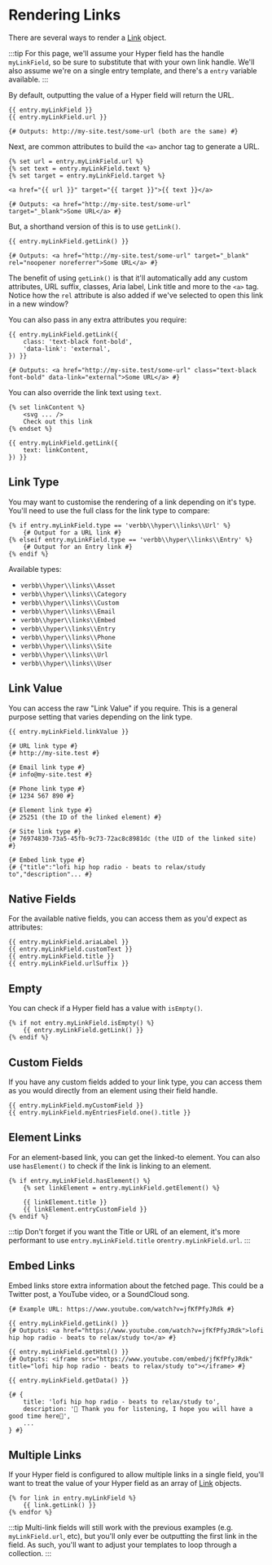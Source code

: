 # Rendering Links
There are several ways to render a [Link](docs:developers/link) object. 

:::tip
For this page, we'll assume your Hyper field has the handle `myLinkField`, so be sure to substitute that with your own link handle. We'll also assume we're on a single entry template, and there's a `entry` variable available.
:::

By default, outputting the value of a Hyper field will return the URL.

```twig
{{ entry.myLinkField }}
{{ entry.myLinkField.url }}

{# Outputs: http://my-site.test/some-url (both are the same) #}
```

Next, are common attributes to build the `<a>` anchor tag to generate a URL.

```twig
{% set url = entry.myLinkField.url %}
{% set text = entry.myLinkField.text %}
{% set target = entry.myLinkField.target %}

<a href="{{ url }}" target="{{ target }}">{{ text }}</a>

{# Outputs: <a href="http://my-site.test/some-url" target="_blank">Some URL</a> #}
```

But, a shorthand version of this is to use `getLink()`.

```twig
{{ entry.myLinkField.getLink() }}

{# Outputs: <a href="http://my-site.test/some-url" target="_blank" rel="noopener noreferrer">Some URL</a> #}
```

The benefit of using `getLink()` is that it'll automatically add any custom attributes, URL suffix, classes, Aria label, Link title and more to the `<a>` tag. Notice how the `rel` attribute is also added if we've selected to open this link in a new window?

You can also pass in any extra attributes you require:

```twig
{{ entry.myLinkField.getLink({
    class: 'text-black font-bold',
    'data-link': 'external',
}) }}

{# Outputs: <a href="http://my-site.test/some-url" class="text-black font-bold" data-link="external">Some URL</a> #}
```

You can also override the link text using `text`.

```twig
{% set linkContent %}
    <svg ... />
    Check out this link
{% endset %}

{{ entry.myLinkField.getLink({
    text: linkContent,
}) }}
```

## Link Type
You may want to customise the rendering of a link depending on it's type. You'll need to use the full class for the link type to compare:

```twig
{% if entry.myLinkField.type == 'verbb\\hyper\\links\\Url' %}
    {# Output for a URL link #}
{% elseif entry.myLinkField.type == 'verbb\\hyper\\links\\Entry' %}
    {# Output for an Entry link #}
{% endif %}
```

Available types:
- `verbb\\hyper\\links\\Asset`
- `verbb\\hyper\\links\\Category`
- `verbb\\hyper\\links\\Custom`
- `verbb\\hyper\\links\\Email`
- `verbb\\hyper\\links\\Embed`
- `verbb\\hyper\\links\\Entry`
- `verbb\\hyper\\links\\Phone`
- `verbb\\hyper\\links\\Site`
- `verbb\\hyper\\links\\Url`
- `verbb\\hyper\\links\\User`

## Link Value
You can access the raw "Link Value" if you require. This is a general purpose setting that varies depending on the link type.

```twig
{{ entry.myLinkField.linkValue }}

{# URL link type #}
{# http://my-site.test #}

{# Email link type #}
{# info@my-site.test #}

{# Phone link type #}
{# 1234 567 890 #}

{# Element link type #}
{# 25251 (the ID of the linked element) #}

{# Site link type #}
{# 76974830-73a5-45fb-9c73-72ac8c8981dc (the UID of the linked site) #}

{# Embed link type #}
{# {"title":"lofi hip hop radio - beats to relax/study to","description"... #}
```

## Native Fields
For the available native fields, you can access them as you'd expect as attributes:

```twig
{{ entry.myLinkField.ariaLabel }}
{{ entry.myLinkField.customText }}
{{ entry.myLinkField.title }}
{{ entry.myLinkField.urlSuffix }}
```

## Empty
You can check if a Hyper field has a value with `isEmpty()`.

```twig
{% if not entry.myLinkField.isEmpty() %}
    {{ entry.myLinkField.getLink() }}
{% endif %}
```

## Custom Fields
If you have any custom fields added to your link type, you can access them as you would directly from an element using their field handle.

```twig
{{ entry.myLinkField.myCustomField }}
{{ entry.myLinkField.myEntriesField.one().title }}
```

## Element Links
For an element-based link, you can get the linked-to element. You can also use `hasElement()` to check if the link is linking to an element.

```twig
{% if entry.myLinkField.hasElement() %}
    {% set linkElement = entry.myLinkField.getElement() %}

    {{ linkElement.title }}
    {{ linkElement.entryCustomField }}
{% endif %}
```

:::tip
Don't forget if you want the Title or URL of an element, it's more performant to use `entry.myLinkField.title` or`entry.myLinkField.url`.
:::

## Embed Links
Embed links store extra information about the fetched page. This could be a Twitter post, a YouTube video, or a SoundCloud song.

```twig
{# Example URL: https://www.youtube.com/watch?v=jfKfPfyJRdk #}

{{ entry.myLinkField.getLink() }}
{# Outputs: <a href="https://www.youtube.com/watch?v=jfKfPfyJRdk">lofi hip hop radio - beats to relax/study to</a> #}

{{ entry.myLinkField.getHtml() }}
{# Outputs: <iframe src="https://www.youtube.com/embed/jfKfPfyJRdk" title="lofi hip hop radio - beats to relax/study to"></iframe> #}

{{ entry.myLinkField.getData() }}

{# {
    title: 'lofi hip hop radio - beats to relax/study to',
    description: '🤗 Thank you for listening, I hope you will have a good time here💽',
    ...
} #}
```

## Multiple Links
If your Hyper field is configured to allow multiple links in a single field, you'll want to treat the value of your Hyper field as an array of [Link](docs:developers/link) objects.

```twig
{% for link in entry.myLinkField %}
    {{ link.getLink() }}
{% endfor %}
```

:::tip
Multi-link fields will still work with the previous examples (e.g. `myLinkField.url`, etc), but you'll only ever be outputting the first link in the field. As such, you'll want to adjust your templates to loop through a collection.
:::
